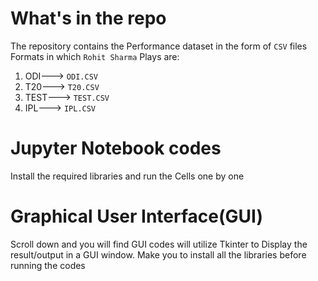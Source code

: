 # What's in the repo
The repository contains the Performance dataset in the form of ```CSV``` files
Formats in which ```Rohit Sharma``` Plays are:
1. ODI---> ```ODI.CSV```
2. T20---> ```T20.CSV```
3. TEST---> ```TEST.CSV```
4. IPL---> ```IPL.CSV```


# Jupyter Notebook codes
Install the required libraries and run the Cells one by one

# Graphical User Interface(GUI)
Scroll down and you will find GUI codes will utilize Tkinter to Display the result/output in a GUI window.
Make you to install all the libraries before running the codes
